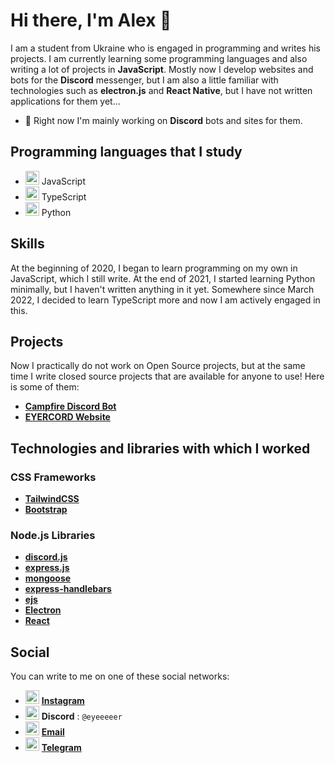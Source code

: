 # Hi there, I'm Alex 👋

I am a student from Ukraine who is engaged in programming and writes his projects. I am currently learning some programming languages and also writing a lot of projects in **JavaScript**. Mostly now I develop websites and bots for the **Discord** messenger, but I am also a little familiar with technologies such as **electron.js** and **React Native**, but I have not written applications for them yet...


- 🔭 Right now I'm mainly working on **Discord** bots and sites for them.

## Programming languages that I study
- <img src="./svg/JavaScript.svg" width="22px" height="22px"> JavaScript
- <img src="./svg/TypeScript.svg" width="22px" height="22px"> TypeScript
- <img src="./svg/Python.svg" width="22px" height="22px"> Python

## Skills
At the beginning of 2020, I began to learn programming on my own in JavaScript, which I still write. At the end of 2021, I started learning Python minimally, but I haven't written anything in it yet. Somewhere since March 2022, I decided to learn TypeScript more and now I am actively engaged in this.

## Projects
Now I practically do not work on Open Source projects, but at the same time I write closed source projects that are available for anyone to use! Here is some of them:
- [**Campfire Discord Bot**](https://campfire.eyercord.com/)
- [**EYERCORD Website**](https://eyercord.com)

## Technologies and libraries with which I worked
### CSS Frameworks
- [**TailwindCSS**](https://github.com/tailwindlabs/tailwindcss)
- [**Bootstrap**](https://github.com/twbs/bootstrap)
### Node.js Libraries
- [**discord.js**](https://github.com/discordjs/discord.js)
- [**express.js**](https://github.com/expressjs/express)
- [**mongoose**](https://github.com/Automattic/mongoose)
- [**express-handlebars**](https://github.com/ericf/express-handlebars)
- [**ejs**](https://github.com/mde/ejs)
- [**Electron**](https://github.com/electron/electron)
- [**React**](https://github.com/facebook/react)

## Social
You can write to me on one of these social networks:
- <img src="./svg/Instagram.svg" width="22px" height="22px"> [**Instagram**](https://www.instagram.com/eyeeeeer.__/)
- <img src="./svg/Discord.svg" width="22px" height="22px"> **Discord** : `@eyeeeeer`
- <img src="./svg/Mail.svg" width="22px" height="22px"> [**Email**](mailto:alexkononuchenko@icloud.com)
- <img src="./svg/Telegram.svg" width="22px" height="22px"> [**Telegram**](https://t.me/eyeeeeer)
